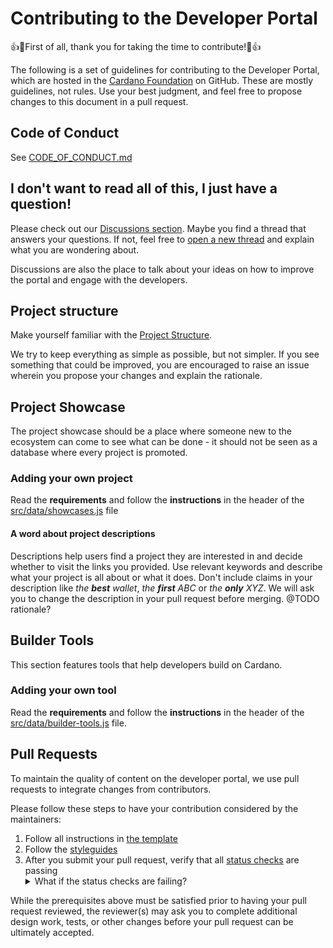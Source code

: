 # Contributing to the Developer Portal

👍🎉First of all, thank you for taking the time to contribute!🎉👍

The following is a set of guidelines for contributing to the Developer Portal, which are hosted in the [Cardano Foundation](https://www.github.com/cardano-foundation) on GitHub. These are mostly guidelines, not rules. Use your best judgment, and feel free to propose changes to this document in a pull request.

## Code of Conduct

See [CODE_OF_CONDUCT.md](https://github.com/cardano-foundation/developer-portal/blob/staging/CODE_OF_CONDUCT.md#contributor-covenant-code-of-conduct)

## I don't want to read all of this, I just have a question!

Please check out our [Discussions section](https://github.com/cardano-foundation/developer-portal/discussions). Maybe you find a thread that answers your questions. If not, feel free to [open a new thread](https://github.com/cardano-foundation/developer-portal/discussions/new) and explain what you are wondering about. 

Discussions are also the place to talk about your ideas on how to improve the portal and engage with the developers.

## Project structure

Make yourself familiar with the [Project Structure](https://developers.cardano.org/docs/portal-contribute/#project-structure). 

We try to keep everything as simple as possible, but not simpler. If you see something that could be improved, you are encouraged to raise an issue wherein you propose your changes and explain the rationale.

## Project Showcase

The project showcase should be a place where someone new to the ecosystem can come to see what can be done - it should not be seen as a database where every project is promoted.

### Adding your own project

Read the **requirements** and follow the **instructions** in the header of the [src/data/showcases.js](https://github.com/cardano-foundation/developer-portal/edit/staging/src/data/showcases.js) file

#### A word about project descriptions

Descriptions help users find a project they are interested in and decide whether to visit the links you provided. Use relevant keywords and describe what your project is all about or what it does. Don't include claims in your description like *the **best** wallet*, *the **first** ABC* or *the **only** XYZ*. We will ask you to change the description in your pull request before merging. @TODO rationale?

## Builder Tools 

This section features tools that help developers build on Cardano.

### Adding your own tool

Read the **requirements** and follow the **instructions** in the header of the [src/data/builder-tools.js](https://github.com/cardano-foundation/developer-portal/edit/staging/src/data/builder-tools.js) file.

## Pull Requests

To maintain the quality of content on the developer portal, we use pull requests to integrate changes from contributors. 

Please follow these steps to have your contribution considered by the maintainers:

1. Follow all instructions in [the template](.github/PULL_REQUEST_TEMPLATE.md)
2. Follow the [styleguides](https://developers.cardano.org/docs/portal-style-guide/)
3. After you submit your pull request, verify that all [status checks](https://help.github.com/articles/about-status-checks/) are passing <details><summary>What if the status checks are failing?</summary>If a status check is failing, and you believe that the failure is unrelated to your change, please leave a comment on the pull request explaining why you believe the failure is unrelated. A maintainer will re-run the status check for you. If we conclude that the failure was a false positive, then we will open an issue to track and resolve that problem.</details>

While the prerequisites above must be satisfied prior to having your pull request reviewed, the reviewer(s) may ask you to complete additional design work, tests, or other changes before your pull request can be ultimately accepted.
